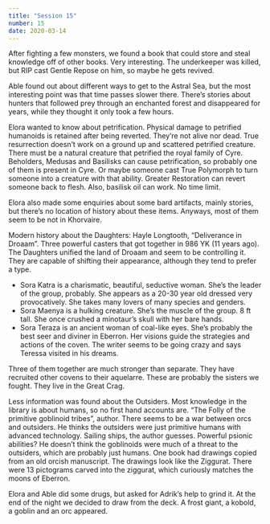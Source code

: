```yaml
---
title: "Session 15"
number: 15
date: 2020-03-14
---
```


After fighting a few monsters, we found a book that could store and steal knowledge off of other books. Very interesting. The underkeeper was killed, but RIP cast Gentle Repose on him, so maybe he gets revived.

Able found out about different ways to get to the Astral Sea, but the most interesting point was that time passes slower there. There’s stories about hunters that followed prey through an enchanted forest and disappeared for years, while they thought it only took a few hours.

Elora wanted to know about petrification. Physical damage to petrified humanoids is retained after being reverted. They’re not alive nor dead. True resurrection doesn’t work on a ground up and scattered petrified creature. There must be a natural creature that petrified the royal family of Cyre. Beholders, Medusas and Basilisks can cause petrification, so probably one of them is present in Cyre. Or maybe someone cast True Polymorph to turn someone into a creature with that ability.
Greater Restoration can revert someone back to flesh. Also, basilisk oil can work. No time limit.

Elora also made some enquiries about some bard artifacts, mainly stories, but there’s no location of history about these items. Anyways, most of them seem to be not in Khorvaire.

Modern history about the Daughters: Hayle Longtooth, “Deliverance in Droaam”. Three powerful casters that got together in 986 YK (11 years ago). The Daughters unified the land of Droaam and seem to be controlling it. They are capable of shifting their appearance, although they tend to prefer a type.

- Sora Katra is a charismatic, beautiful, seductive woman. She’s the leader of the group, probably. She appears as a 20-30 year old dressed very provocatively. She takes many lovers of many species and genders.
- Sora Maenya is a hulking creature. She’s the muscle of the group. 8 ft tall. She once crushed a minotaur’s skull with her bare hands.
- Sora Teraza is an ancient woman of coal-like eyes. She’s probably the best seer and diviner in Eberron. Her visions guide the strategies and actions of the coven. The writer seems to be going crazy and says Teressa visited in his dreams.

Three of them together are much stronger than separate. They have recruited other covens to their aquelarre. These are probably the sisters we fought. They live in the Great Crag.

Less information was found about the Outsiders. Most knowledge in the library is about humans, so no first hand accounts are. “The Folly of the primitive goblinoid tribes”, author. There seems to be a war between orcs and outsiders. He thinks the outsiders were just primitive humans with advanced technology. Sailing ships, the author guesses. Powerful psionic abilities? He doesn’t think the goblinoids were much of a threat to the outsiders, which are probably just humans. One book had drawings copied from an old orcish manuscript. The drawings look like the Ziggurat. There were 13 pictograms carved into the ziggurat, which curiously matches the moons of Eberron.

Elora and Able did some drugs, but asked for Adrik’s help to grind it. At the end of the night we decided to draw from the deck. A frost giant, a kobold, a goblin and an orc appeared. 
